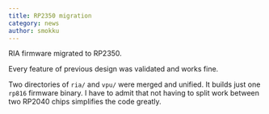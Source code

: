 ```yaml
---
title: RP2350 migration
category: news
author: smokku
---
```


RIA firmware migrated to RP2350.

Every feature of previous design was validated and works fine.

Two directories of `ria/` and `vpu/` were merged and unified.
It builds just one `rp816` firmware binary. I have to admit that not having to split work
between two RP2040 chips simplifies the code greatly.
